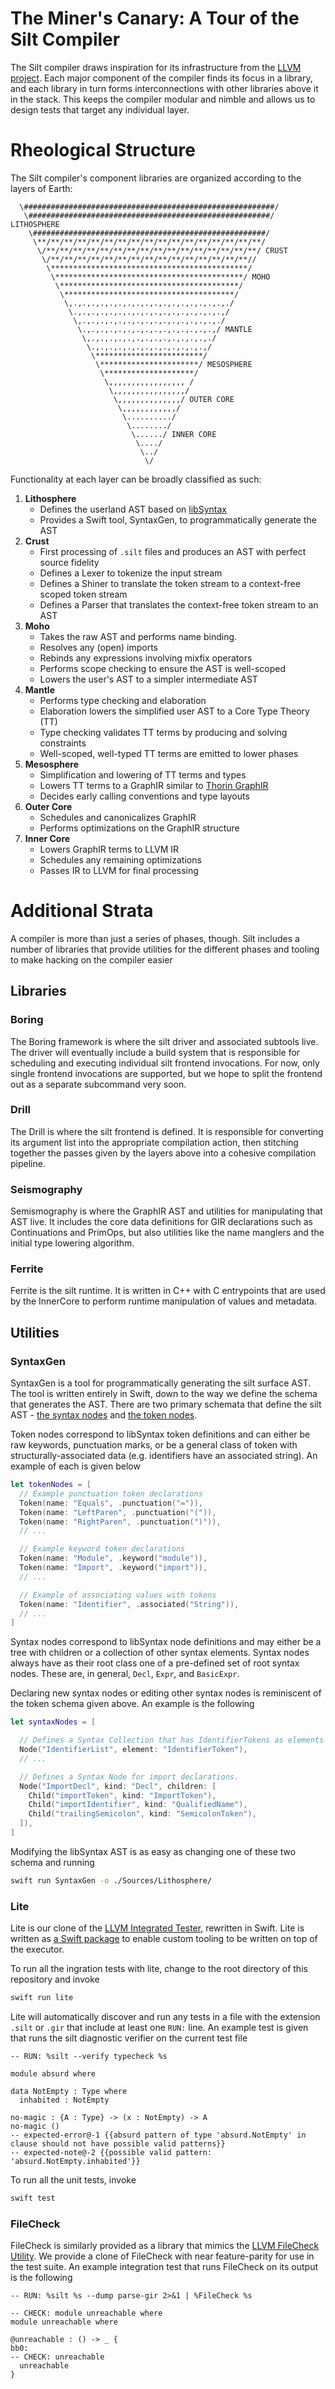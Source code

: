 The Miner's Canary: A Tour of the Silt Compiler
===================================

The Silt compiler draws inspiration for its infrastructure from the [LLVM
project](https://llvm.org).  Each major component of the compiler finds its
focus in a library, and each library in turn forms interconnections with other
libraries above it in the stack.  This keeps the compiler modular and nimble and
allows us to design tests that target any individual layer.

Rheological Structure
================

The Silt compiler's component libraries are organized according to the layers of
Earth:

```ascii
  \########################################################/            
   \######################################################/ LITHOSPHERE              
    \####################################################/               
     \**/**/**/**/**/**/**/**/**/**/**/**/**/**/**/**/**/                
      \/**/**/**/**/**/**/**/**/**/**/**/**/**/**/**/**/ CRUST               
       \/**/**/**/**/**/**/**/**/**/**/**/**/**/**/**//                  
        \********************************************/                   
         \******************************************/ MOHO                   
          \****************************************/                     
           \**************************************/                      
            \,.,.,.,.,.,.,.,.,.,.,.,.,.,.,.,.,.,./                       
             \.,.,.,.,.,.,.,.,.,.,.,.,.,.,.,.,.,/                        
              \,.,.,.,.,.,.,.,.,.,.,.,.,.,.,.,./                         
               \.,.,.,.,.,.,.,.,.,.,.,.,.,.,.,/ MANTLE                         
                \,.,.,.,.,.,.,.,.,.,.,.,.,.,./                           
                 \.,.,.,.,.,.,.,.,.,.,.,.,.,/                            
                  \************************/                             
                   \**********************/ MESOSPHERE                             
                    \********************/                               
                     \,,,,,,,,,,,,,,,,, /                                
                      \,,,,,,,,,,,,,,,,/                                 
                       \,,,,,,,,,,,,,,/ OUTER CORE                                 
                        \,,,,,,,,,,,,/                                   
                         \........../                                    
                          \......../                                     
                           \....../ INNER CORE                                    
                            \..../                                      
                             \../                                        
                              \/                                       
```

Functionality at each layer can be broadly classified as such:

1. **Lithosphere**
    - Defines the userland AST based on [libSyntax](https://github.com/apple/swift/blob/master/lib/Syntax/README.md)
    - Provides a Swift tool, SyntaxGen, to programmatically generate the AST
2. **Crust**
    - First processing of `.silt` files and produces an AST with perfect source
      fidelity
    - Defines a Lexer to tokenize the input stream
    - Defines a Shiner to translate the token stream to a context-free scoped
      token stream
    - Defines a Parser that translates the context-free token stream to an AST
3. **Moho**
    - Takes the raw AST and performs name binding.
    - Resolves any (open) imports
    - Rebinds any expressions involving mixfix operators
    - Performs scope checking to ensure the AST is well-scoped
    - Lowers the user's AST to a simpler intermediate AST
4. **Mantle**
    - Performs type checking and elaboration
    - Elaboration lowers the simplified user AST to a Core Type Theory (TT)
    - Type checking validates TT terms by producing and solving constraints
    - Well-scoped, well-typed TT terms are emitted to lower phases
5. **Mesosphere** 
    - Simplification and lowering of TT terms and types
    - Lowers TT terms to a GraphIR similar to [Thorin GraphIR](https://github.com/AnyDSL/thorin)
    - Decides early calling conventions and type layouts
6. **Outer Core**
    - Schedules and canonicalizes GraphIR 
    - Performs optimizations on the GraphIR structure
7. **Inner Core**
    - Lowers GraphIR terms to LLVM IR
    - Schedules any remaining optimizations
    - Passes IR to LLVM for final processing

Additional Strata
=============

A compiler is more than just a series of phases, though.  Silt includes a number of
libraries that provide utilities for the different phases and tooling to make hacking on
the compiler easier

## Libraries

### Boring

The Boring framework is where the silt driver and associated subtools live.  The driver
will eventually include a build system that is responsible for scheduling and executing
individual silt frontend invocations.  For now, only single frontend invocations are 
supported, but we hope to split the frontend out as a separate subcommand very soon.

### Drill

The Drill is where the silt frontend is defined.  It is responsible for converting its argument
list into the appropriate compilation action, then stitching together the passes given by
the layers above into a cohesive compilation pipeline.

### Seismography

Semismography is where the GraphIR AST and utilities for manipulating that AST live.  It
includes the core data definitions for GIR declarations such as Continuations and 
PrimOps, but also utilities like the name manglers and the initial type lowering algorithm.

### Ferrite

Ferrite is the silt runtime.  It is written in C++ with C entrypoints that are used by the 
InnerCore to perform runtime manipulation of values and metadata.

## Utilities

### SyntaxGen

SyntaxGen is a tool for programmatically generating the silt surface AST.  The tool is 
written entirely in Swift, down to the way we define the schema that generates the AST.
There are two primary schemata that define the silt AST - 
[the syntax nodes](SyntaxGen/SyntaxNodes.swift) and 
[the token nodes](SyntaxGen/TokenNodes.swift).  

Token nodes correspond to libSyntax token definitions and can either be raw keywords,
punctuation marks, or be a general class of token with structurally-associated data 
(e.g. identifiers have an associated string).  An example of each is given below

```swift
let tokenNodes = [
  // Example punctuation token declarations
  Token(name: "Equals", .punctuation("=")),
  Token(name: "LeftParen", .punctuation("(")),
  Token(name: "RightParen", .punctuation(")")),
  // ...

  // Example keyword token declarations
  Token(name: "Module", .keyword("module")),
  Token(name: "Import", .keyword("import")),
  // ...

  // Example of associating values with tokens
  Token(name: "Identifier", .associated("String")),
  // ...
]
```

Syntax nodes correspond to libSyntax node definitions and may either be a tree with
children or a collection of other syntax elements.  Syntax nodes always have as their
root class one of a pre-defined set of root syntax nodes.  These are, in general, 
`Decl`, `Expr`,  and `BasicExpr`.

Declaring new syntax nodes or editing other syntax nodes is reminiscent of the token
schema given above.  An example is the following

```swift
let syntaxNodes = [

  // Defines a Syntax Collection that has IdentifierTokens as elements
  Node("IdentifierList", element: "IdentifierToken"),
  // ...

  // Defines a Syntax Node for import declarations.
  Node("ImportDecl", kind: "Decl", children: [
    Child("importToken", kind: "ImportToken"),
    Child("importIdentifier", kind: "QualifiedName"),
    Child("trailingSemicolon", kind: "SemicolonToken"),
  ]),
]
```

Modifying the libSyntax AST is as easy as changing one of these two schema and running

```bash
swift run SyntaxGen -o ./Sources/Lithosphere/
```

### Lite

Lite is our clone of the [LLVM Integrated Tester](https://llvm.org/docs/CommandGuide/lit.html),
rewritten in Swift. Lite is written as [a Swift package](https://github.com/llvm-swift/Lite) to 
enable custom tooling to be written on top of the executor. 

To run all the ingration tests with lite, change to the root directory of this repository and
invoke

```swift
swift run lite
```

Lite will automatically discover and run any tests in a file with the extension `.silt` or 
`.gir` that include at least one `RUN:` line.  An example test is given that runs the silt 
diagnostic  verifier  on the current test file

```silt
-- RUN: %silt --verify typecheck %s

module absurd where

data NotEmpty : Type where
  inhabited : NotEmpty

no-magic : {A : Type} -> (x : NotEmpty) -> A 
no-magic ()
-- expected-error@-1 {{absurd pattern of type 'absurd.NotEmpty' in clause should not have possible valid patterns}}
-- expected-note@-2 {{possible valid pattern: 'absurd.NotEmpty.inhabited'}}
```

To run all the unit tests, invoke

```swift
swift test
```

### FileCheck

FileCheck is similarly provided as a library that mimics the 
[LLVM FileCheck Utility](https://llvm.org/docs/CommandGuide/FileCheck.html).  We 
provide a clone of FileCheck with near feature-parity for use in the test suite.  An example
integration test that runs FileCheck on its output is the following

```silt
-- RUN: %silt %s --dump parse-gir 2>&1 | %FileCheck %s

-- CHECK: module unreachable where
module unreachable where

@unreachable : () -> _ {
bb0:
-- CHECK: unreachable
  unreachable
}
```
